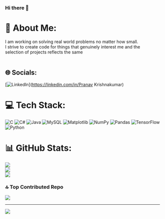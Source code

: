 ### Hi there 👋

# 💫 About Me:
I am working on solving real world problems no matter how small.<br>I strive to create code for things that genuinely interest me and the<br>selection of projects reflects the same<br><br>


## 🌐 Socials:
[![LinkedIn](https://img.shields.io/badge/LinkedIn-%230077B5.svg?logo=linkedin&logoColor=white)](https://linkedin.com/in/Pranav Krishnakumar) 

# 💻 Tech Stack:
![C](https://img.shields.io/badge/c-%2300599C.svg?style=for-the-badge&logo=c&logoColor=white) ![C#](https://img.shields.io/badge/c%23-%23239120.svg?style=for-the-badge&logo=csharp&logoColor=white) ![Java](https://img.shields.io/badge/java-%23ED8B00.svg?style=for-the-badge&logo=openjdk&logoColor=white) ![MySQL](https://img.shields.io/badge/mysql-%2300000f.svg?style=for-the-badge&logo=mysql&logoColor=white) ![Matplotlib](https://img.shields.io/badge/Matplotlib-%23ffffff.svg?style=for-the-badge&logo=Matplotlib&logoColor=black) ![NumPy](https://img.shields.io/badge/numpy-%23013243.svg?style=for-the-badge&logo=numpy&logoColor=white) ![Pandas](https://img.shields.io/badge/pandas-%23150458.svg?style=for-the-badge&logo=pandas&logoColor=white) ![TensorFlow](https://img.shields.io/badge/TensorFlow-%23FF6F00.svg?style=for-the-badge&logo=TensorFlow&logoColor=white) ![Python](https://img.shields.io/badge/python-3670A0?style=for-the-badge&logo=python&logoColor=ffdd54)
# 📊 GitHub Stats:
![](https://github-readme-stats.vercel.app/api?username=PranavKK1201&theme=dark&hide_border=true&include_all_commits=false&count_private=true)<br/>
![](https://github-readme-streak-stats.herokuapp.com/?user=PranavKK1201&theme=dark&hide_border=true)<br/>
![](https://github-readme-stats.vercel.app/api/top-langs/?username=PranavKK1201&theme=dark&hide_border=true&include_all_commits=false&count_private=true&layout=compact)

### 🔝 Top Contributed Repo
![](https://github-contributor-stats.vercel.app/api?username=PranavKK1201&limit=5&theme=dark&combine_all_yearly_contributions=true)

---
[![](https://visitcount.itsvg.in/api?id=PranavKK1201&icon=0&color=9)](https://visitcount.itsvg.in)

<!-- Proudly created with GPRM ( https://gprm.itsvg.in ) -->
